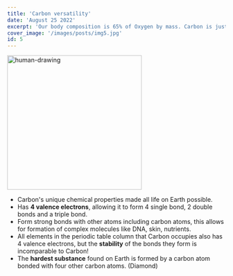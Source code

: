 ```yaml
---
title: 'Carbon versatility'
date: 'August 25 2022'
excerpt: 'Our body composition is 65% of Oxygen by mass. Carbon is just 18%. Despite the elemental makeup of our bodies, we are carbon-based creatures. '
cover_image: '/images/posts/img5.jpg'
id: 5
---
```


<img src='/images/posts/img5.jpg' width='310' alt='human-drawing' />

- Carbon's unique chemical properties made all life on Earth possible.
- Has **4 valence electrons**, allowing it to form 4 single bond, 2 double bonds and a triple bond.
- Form strong bonds with other atoms including carbon atoms, this allows for formation of complex molecules like DNA, skin, nutrients.
- All elements in the periodic table column that Carbon occupies also has 4 valence electrons, but the **stability** of the bonds they form is incomparable to Carbon!
- The **hardest substance** found on Earth is formed by a carbon atom bonded with four other carbon atoms. (Diamond)
